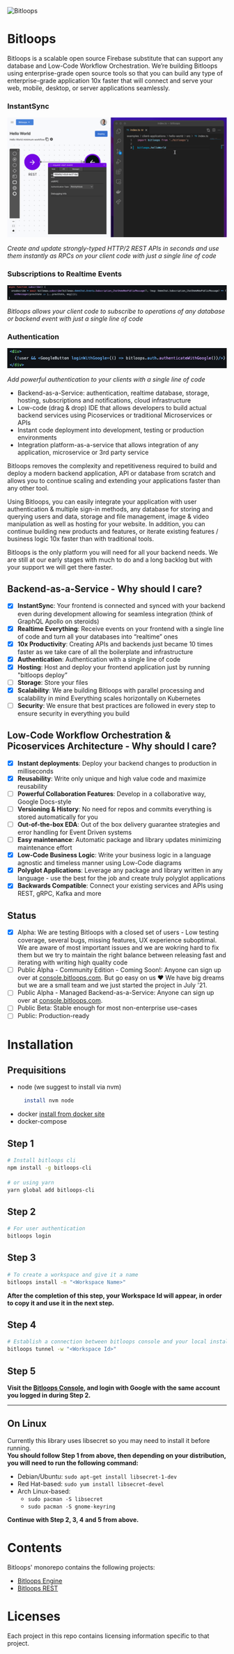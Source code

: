 ![Bitloops](https://bitloops.com/assets/img/bitloops-logo_320x80.png)

# Bitloops

Bitloops is a scalable open source Firebase substitute that can support any database and Low-Code Workflow Orchestration. We’re building Bitloops using enterprise-grade open source tools so that you can build any type of enterprise-grade application 10x faster that will connect and serve your web, mobile, desktop, or server applications seamlessly.

### InstantSync

![InstantSync](https://github.com/bitloops/bitloops/blob/f2c77aad338bca10c1338d38e807a0da665fe9f8/docs/assets/Bitloops-helloWorld.gif)

_Create and update strongly-typed HTTP/2 REST APIs in seconds and use them instantly as RPCs on your client code with just a single line of code_

### Subscriptions to Realtime Events

![Subscriptions](https://github.com/bitloops/bitloops/blob/722de0c25c0538a5d529bf5c64faf25f9961f701/docs/assets/subscription-react.png)

_Bitloops allows your client code to subscribe to operations of any database or backend event with just a single line of code_

### Authentication

![Authentication](https://github.com/bitloops/bitloops/blob/722de0c25c0538a5d529bf5c64faf25f9961f701/docs/assets/auth-react.png)

_Add powerful authentication to your clients with a single line of code_

- Backend-as-a-Service: authentication, realtime database, storage, hosting, subscriptions and notifications, cloud infrastructure
- Low-code (drag & drop) IDE that allows developers to build actual backend services using Picoservices or traditional Microservices or APIs
- Instant code deployment into development, testing or production environments
- Integration platform-as-a-service that allows integration of any application, microservice or 3rd party service

Bitloops removes the complexity and repetitiveness required to build and deploy a modern backend application, API or database from scratch and allows you to continue scaling and extending your applications faster than any other tool.

Using Bitloops, you can easily integrate your application with user authentication & multiple sign-in methods, any database for storing and querying users and data, storage and file management, image & video manipulation as well as hosting for your website. In addition, you can continue building new products and features, or iterate existing features / business logic 10x faster than with traditional tools.

Bitloops is the only platform you will need for all your backend needs. We are still at our early stages with much to do and a long backlog but with your support we will get there faster.

## Backend-as-a-Service - Why should I care?

- [x] **InstantSync**: Your frontend is connected and synced with your backend even during development allowing for seamless integration (think of GraphQL Apollo on steroids)
- [x] **Realtime Everything**: Receive events on your frontend with a single line of code and turn all your databases into “realtime” ones
- [x] **10x Productivity**: Creating APIs and backends just became 10 times faster as we take care of all the boilerplate and infrastructure
- [x] **Authentication**: Authentication with a single line of code
- [x] **Hosting**: Host and deploy your frontend application just by running "bitloops deploy”
- [ ] **Storage**: Store your files
- [x] **Scalability**: We are building Bitloops with parallel processing and scalability in mind Everything scales horizontally on Kubernetes
- [ ] **Security**: We ensure that best practices are followed in every step to ensure security in everything you build

## Low-Code Workflow Orchestration & Picoservices Architecture - Why should I care?

- [x] **Instant deployments**: Deploy your backend changes to production in milliseconds
- [x] **Reusability**: Write only unique and high value code and maximize reusability
- [ ] **Powerful Collaboration Features**: Develop in a collaborative way, Google Docs-style
- [ ] **Versioning & History**: No need for repos and commits everything is stored automatically for you
- [ ] **Out-of-the-box EDA**: Out of the box delivery guarantee strategies and error handling for Event Driven systems
- [ ] **Easy maintenance**: Automatic package and library updates minimizing maintenance effort
- [x] **Low-Code Business Logic**: Write your business logic in a language agnostic and timeless manner using Low-Code diagrams
- [x] **Polyglot Applications**: Leverage any package and library written in any language - use the best for the job and create truly polyglot applications
- [x] **Backwards Compatible**: Connect your existing services and APIs using REST, gRPC, Kafka and more

## Status

- [x] Alpha: We are testing Bitloops with a closed set of users - Low testing coverage, several bugs, missing features, UX experience suboptimal. We are aware of most important issues and we are wokring hard to fix them but we try to maintain the right balance between releasing fast and iterating with writing high quality code
- [ ] Public Alpha - Community Edition - Coming Soon!: Anyone can sign up over at [console.bitloops.com](https://console.bitloops.com). But go easy on us ❤️ We have big dreams but we are a small team and we just started the project in July '21.
- [ ] Public Alpha - Managed Backend-as-a-Service: Anyone can sign up over at [console.bitloops.com](https://console.bitloops.com).
- [ ] Public Beta: Stable enough for most non-enterprise use-cases
- [ ] Public: Production-ready

# Installation

## Prequisitions

- node (we suggest to install via nvm)
  ```bash
    install nvm node
  ```
- docker [install from docker site](https://docs.docker.com/get-docker/)
- docker-compose

## Step 1

```bash
# Install bitloops cli
npm install -g bitloops-cli

# or using yarn
yarn global add bitloops-cli
```

## Step 2

```bash
# For user authentication
bitloops login
```

## Step 3

```bash
# To create a workspace and give it a name
bitloops install -n "<Workspace Name>"
```

**After the completion of this step, your Workspace Id will appear, in order to copy it and use it in the next step.**

## Step 4

```bash
# Establish a connection between bitloops console and your local installation
bitloops tunnel -w "<Workspace Id>"
```

## Step 5

**Visit the [Bitloops Console](https://console.bitloops.com/login), and login with Google with the same account you logged in during Step 2.**

<hr/>

## On Linux

Currently this library uses libsecret so you may need to install it before running.  
**You should follow Step 1 from above, then depending on your distribution, you will need to run the following command:**

- Debian/Ubuntu: `sudo apt-get install libsecret-1-dev`
- Red Hat-based: `sudo yum install libsecret-devel`
- Arch Linux-based:
  - `sudo pacman -S libsecret`
  - `sudo pacman -S gnome-keyring`

**Continue with Step 2, 3, 4 and 5 from above.**

# Contents

Bitloops' monorepo contains the following projects:

- [Bitloops Engine](https://github.com/bitloops/bitloops/tree/main/bitloops-engine)
- [Bitloops REST](https://github.com/bitloops/bitloops/tree/main/bitloops-rest)

# Licenses

Each project in this repo contains licensing information specific to that project.
